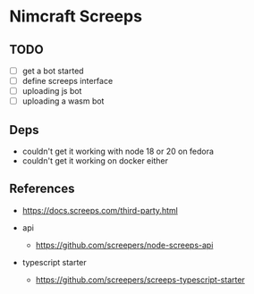 # Nimcraft Screeps

## TODO

- [ ] get a bot started
- [ ] define screeps interface
- [ ] uploading js bot
- [ ] uploading a wasm bot

## Deps

- couldn't get it working with node 18 or 20 on fedora
- couldn't get it working on docker either

## References

- https://docs.screeps.com/third-party.html

- api

  - https://github.com/screepers/node-screeps-api

- typescript starter
  - https://github.com/screepers/screeps-typescript-starter
